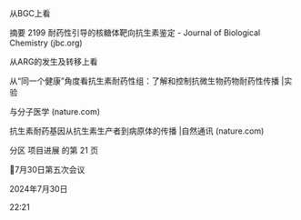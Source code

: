 

从BGC上看

摘要 2199 耐药性引导的核糖体靶向抗生素鉴定 - Journal of Biological Chemistry
(jbc.org)

从ARG的发生及转移上看

从“同一个健康”角度看抗生素耐药性组：了解和控制抗微生物药物耐药性传播 |实验

与分子医学 (nature.com)

抗生素耐药基因从抗生素生产者到病原体的传播 |自然通讯 (nature.com)



分区 项目进展 的第 21 页

7月30日第五次会议

2024年7月30日

22:21